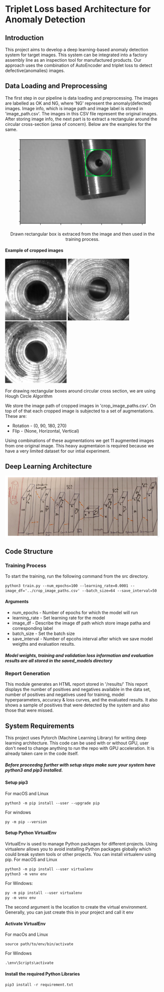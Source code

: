 # Triplet Loss based Architecture for Anomaly Detection

## Introduction 
This project aims to develop a deep learning-based anomaly detection system for target images. This system can be integrated into a factory assembly line as an inspection tool for manufactured products. Our approach uses the combination of AutoEncoder and triplet loss to detect defective(anomalies) images.

## Data Loading and Preprocessing 
The first step in our pipeline is data loading and preprocessing. The images are labelled as OK and NG, where 'NG' represent the anomaly(defected) images. Image info, which is image path and image label is stored in 'image_path.csv'. The images in this CSV file represent the original images. After storing image info, the next part is to extract a rectangular around the circular cross-section (area of concern). Below are the examples for the same.  

<p align="center">
  <img src="images/example.png?raw=true" alt="Sublime's custom image"/>
</p>

<p align="center"> Drawn rectangular box is extraced from the image and then used in the training process. </p>

#### Example of cropped images 

<p float="left">
  <img src="images/37-s-OK-0.bmp" width="200" height="200" />
  <img src="images/1-NG-8.bmp" width="200" height="200"/> 
  <img src="images/1-OK-11.bmp" width="200" height="200"/>
</p>
For drawing rectangular boxes around circular cross section, we are using Hough Circle Algorithm

We store the image path of cropped images in 'crop_image_paths.csv'. On top of of that each cropped image is subjected to a set of augmentations. These are:

* Rotation - (0, 90, 180, 270)
* Flip - (None, Horizontal, Vertical)

Using combinations of these augmentations we get 11 augmented images from one original image. This heavy augmentaion is required because we have a very limited dataset for our intial experiment. 

## Deep Learning Architecture
<p align="center">
  <img src="images/model_arch.png?raw=true" alt="Sublime's custom image"/>
</p>

## Code Structure
### Training Process 
To start the training, run the following command from the src directory.
```
python3 train.py --num_epochs=100 --learning_rate=0.0001 --image_df='../crop_image_paths.csv' --batch_size=64 --save_interval=50
```

#### Arguments 
* num_epochs - Number of epochs for which the model will run
* learning_rate - Set learning rate for the model
* image_df - Describe the image df path which store image patha and corresponding label
* batch_size - Set the batch size
* save_interval - Number of epcohs interval after which we save model weigths and evaluation results.
##### Model weights, training and validation loss information and evaluation results are all stored in the saved_models directory

### Report Generation
This module generates an HTML report stored in '/results/' This report displays the number of positives and negatives available in the data set, number of positives and negatives used for training, model hyperparameters, accuracy & loss curves, and the evaluated results. It also shows a sample of positives that were detected by the system and also those that were missed.

## System Requirements
This project uses Pytorch (Machine Learning Library) for writing deep learning architecture. This code can be used with or without GPU, user don't need to change anything to run the repo with GPU acceleration. It is already taken care in the code itself. 
##### Before proceedng further with setup steps make sure your system have python3 and pip3 installed.

#### Setup pip3 
For macOS and Linux
```
python3 -m pip install --user --upgrade pip
```
For windows
```
py -m pip --version
```
#### Setup Python VirtualEnv
VirtualEnv is used to manage Python packages for different projects. Using virtualenv allows you to avoid installing Python packages globally which could break system tools or other projects. You can install virtualenv using pip.
For macOS and Linux 
```
python3 -m pip install --user virtualenv
python3 -m venv env
```
For Windows:
```
py -m pip install --user virtualenv
py -m venv env
```
The second argument is the location to create the virtual environment. Generally, you can just create this in your project and call it env
#### Activate VirtualEnv
For macOs and Linux
```
source path/to/env/bin/activate
```
For Windows
```
.\env\Scripts\activate
```
#### Install the required Python Libraries
```
pip3 install -r requirement.txt
```
